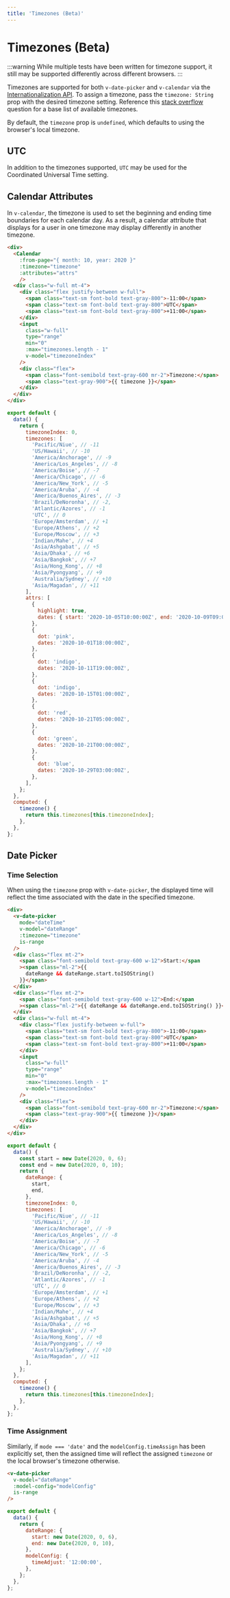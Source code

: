 ```yaml
---
title: 'Timezones (Beta)'
---
```


# Timezones (Beta)

:::warning
While multiple tests have been written for timezone support, it still may be supported differently across different browsers.
:::

Timezones are supported for both `v-date-picker` and `v-calendar` via the [Internationalization API](https://developer.mozilla.org/en-US/docs/Web/JavaScript/Reference/Global_Objects/Intl). To assign a timezone, pass the `timezone: String` prop with the desired timezone setting. Reference this [stack overflow](https://stackoverflow.com/questions/38399465/how-to-get-list-of-all-timezones-in-javascript) question for a base list of available timezones.

By default, the `timezone` prop is `undefined`, which defaults to using the browser's local timezone.

## UTC

In addition to the timezones supported, `UTC` may be used for the Coordinated Universal Time setting.

## Calendar Attributes

In `v-calendar`, the timezone is used to set the beginning and ending time boundaries for each calendar day. As a result, a calendar attribute that displays for a user in one timezone may display differently in another timezone.

<TimezonesRange />

```html
<div>
  <Calendar
    :from-page="{ month: 10, year: 2020 }"
    :timezone="timezone"
    :attributes="attrs"
    />
  <div class="w-full mt-4">
    <div class="flex justify-between w-full">
      <span class="text-sm font-bold text-gray-800">-11:00</span>
      <span class="text-sm font-bold text-gray-800">UTC</span>
      <span class="text-sm font-bold text-gray-800">+11:00</span>
    </div>
    <input
      class="w-full"
      type="range"
      min="0"
      :max="timezones.length - 1"
      v-model="timezoneIndex"
    />
    <div class="flex">
      <span class="font-semibold text-gray-600 mr-2">Timezone:</span>
      <span class="text-gray-900">{{ timezone }}</span>
    </div>
  </div>
</div>
```

```js
export default {
  data() {
    return {
      timezoneIndex: 0,
      timezones: [
        'Pacific/Niue', // -11
        'US/Hawaii', // -10
        'America/Anchorage', // -9
        'America/Los_Angeles', // -8
        'America/Boise', // -7
        'America/Chicago', // -6
        'America/New_York', // -5
        'America/Aruba', // -4
        'America/Buenos_Aires', // -3
        'Brazil/DeNoronha', // -2,
        'Atlantic/Azores', // -1
        'UTC', // 0
        'Europe/Amsterdam', // +1
        'Europe/Athens', // +2
        'Europe/Moscow', // +3
        'Indian/Mahe', // +4
        'Asia/Ashgabat', // +5
        'Asia/Dhaka', // +6
        'Asia/Bangkok', // +7
        'Asia/Hong_Kong', // +8
        'Asia/Pyongyang', // +9
        'Australia/Sydney', // +10
        'Asia/Magadan', // +11
      ],
      attrs: [
        {
          highlight: true,
          dates: { start: '2020-10-05T10:00:00Z', end: '2020-10-09T09:00:00Z' },
        },
        {
          dot: 'pink',
          dates: '2020-10-01T18:00:00Z',
        },
        {
          dot: 'indigo',
          dates: '2020-10-11T19:00:00Z',
        },
        {
          dot: 'indigo',
          dates: '2020-10-15T01:00:00Z',
        },
        {
          dot: 'red',
          dates: '2020-10-21T05:00:00Z',
        },
        {
          dot: 'green',
          dates: '2020-10-21T00:00:00Z',
        },
        {
          dot: 'blue',
          dates: '2020-10-29T03:00:00Z',
        },
      ],
    };
  },
  computed: {
    timezone() {
      return this.timezones[this.timezoneIndex];
    },
  },
};
```

## Date Picker

### Time Selection

When using the `timezone` prop with `v-date-picker`, the displayed time will reflect the time associated with the date in the specified timezone.

<TimezonesPickerTime />

```html
<div>
  <v-date-picker
    mode="dateTime"
    v-model="dateRange"
    :timezone="timezone"
    is-range
  />
  <div class="flex mt-2">
    <span class="font-semibold text-gray-600 w-12">Start:</span
    ><span class="ml-2">{{
      dateRange && dateRange.start.toISOString()
    }}</span>
  </div>
  <div class="flex mt-2">
    <span class="font-semibold text-gray-600 w-12">End:</span
    ><span class="ml-2">{{ dateRange && dateRange.end.toISOString() }}</span>
  </div>
  <div class="w-full mt-4">
    <div class="flex justify-between w-full">
      <span class="text-sm font-bold text-gray-800">-11:00</span>
      <span class="text-sm font-bold text-gray-800">UTC</span>
      <span class="text-sm font-bold text-gray-800">+11:00</span>
    </div>
    <input
      class="w-full"
      type="range"
      min="0"
      :max="timezones.length - 1"
      v-model="timezoneIndex"
    />
    <div class="flex">
      <span class="font-semibold text-gray-600 mr-2">Timezone:</span>
      <span class="text-gray-900">{{ timezone }}</span>
    </div>
  </div>
</div>
```

```js
export default {
  data() {
    const start = new Date(2020, 0, 6);
    const end = new Date(2020, 0, 10);
    return {
      dateRange: {
        start,
        end,
      },
      timezoneIndex: 0,
      timezones: [
        'Pacific/Niue', // -11
        'US/Hawaii', // -10
        'America/Anchorage', // -9
        'America/Los_Angeles', // -8
        'America/Boise', // -7
        'America/Chicago', // -6
        'America/New_York', // -5
        'America/Aruba', // -4
        'America/Buenos_Aires', // -3
        'Brazil/DeNoronha', // -2,
        'Atlantic/Azores', // -1
        'UTC', // 0
        'Europe/Amsterdam', // +1
        'Europe/Athens', // +2
        'Europe/Moscow', // +3
        'Indian/Mahe', // +4
        'Asia/Ashgabat', // +5
        'Asia/Dhaka', // +6
        'Asia/Bangkok', // +7
        'Asia/Hong_Kong', // +8
        'Asia/Pyongyang', // +9
        'Australia/Sydney', // +10
        'Asia/Magadan', // +11
      ],
    };
  },
  computed: {
    timezone() {
      return this.timezones[this.timezoneIndex];
    },
  },
};
```

### Time Assignment

Similarly, if `mode === 'date'` and the `modelConfig.timeAssign` has been explicitly set, then the assigned time will reflect the assigned `timezone` or the local browser's timezone otherwise.

<TimezonesPickerDate />

```html
<v-date-picker
  v-model="dateRange"
  :model-config="modelConfig"
  is-range
/>
```

```js
export default {
  data() {
    return {
      dateRange: {
        start: new Date(2020, 0, 6),
        end: new Date(2020, 0, 10),
      },
      modelConfig: {
        timeAdjust: '12:00:00',
      },
    };
  },
};
```